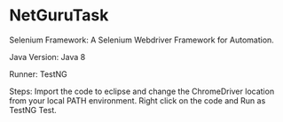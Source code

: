 # NetGuruTask
Selenium Framework:
A Selenium Webdriver Framework for Automation.

Java Version:
Java 8

Runner:
TestNG

Steps:
Import the code to eclipse and change the ChromeDriver location from your local PATH environment.
Right click on the code and Run as TestNG Test.
